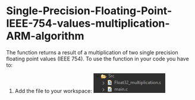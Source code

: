 # Single-Precision-Floating-Point-IEEE-754-values-multiplication-ARM-algorithm
The function returns a result of a multiplication of two single precision floating point values (IEEE 754).
To use the function in your code you have to:
1) Add the file to your workspace:
![](images/workspace.png)
